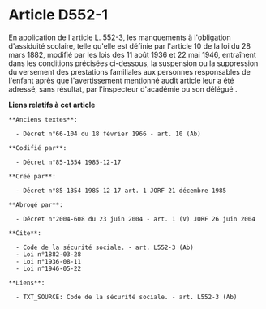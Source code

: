 # Article D552-1

En application de l'article L. 552-3, les manquements à l'obligation d'assiduité scolaire, telle qu'elle est définie par
l'article 10 de la loi du 28 mars 1882, modifié par les lois des 11 août 1936 et 22 mai 1946, entraînent dans les conditions
précisées ci-dessous, la suspension ou la suppression du versement des prestations familiales aux personnes responsables de
l'enfant après que l'avertissement mentionné audit article leur a été adressé, sans résultat, par l'inspecteur d'académie ou
son délégué   .

**Liens relatifs à cet article**

	**Anciens textes**:

	  - Décret n°66-104 du 18 février 1966 - art. 10 (Ab)

	**Codifié par**:

	  - Décret n°85-1354 1985-12-17

	**Créé par**:

	  - Décret n°85-1354 1985-12-17 art. 1 JORF 21 décembre 1985

	**Abrogé par**:

	  - Décret n°2004-608 du 23 juin 2004 - art. 1 (V) JORF 26 juin 2004

	**Cite**:

	  - Code de la sécurité sociale. - art. L552-3 (Ab)
	  - Loi n°1882-03-28
	  - Loi n°1936-08-11
	  - Loi n°1946-05-22

	**Liens**:

	  - TXT_SOURCE: Code de la sécurité sociale. - art. L552-3 (Ab)

